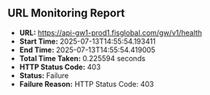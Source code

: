 ## URL Monitoring Report

- **URL:** https://api-gw1-prod1.fisglobal.com/gw/v1/health
- **Start Time:** 2025-07-13T14:55:54.193411
- **End Time:** 2025-07-13T14:55:54.419005
- **Total Time Taken:** 0.225594 seconds
- **HTTP Status Code:** 403
- **Status:** Failure
- **Failure Reason:** HTTP Status Code: 403

